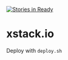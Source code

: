 [![Stories in Ready](https://badge.waffle.io/code-n-beer/xstack.io.png?label=ready&title=Ready)](https://waffle.io/code-n-beer/xstack.io)
# xstack.io

Deploy with `deploy.sh`
